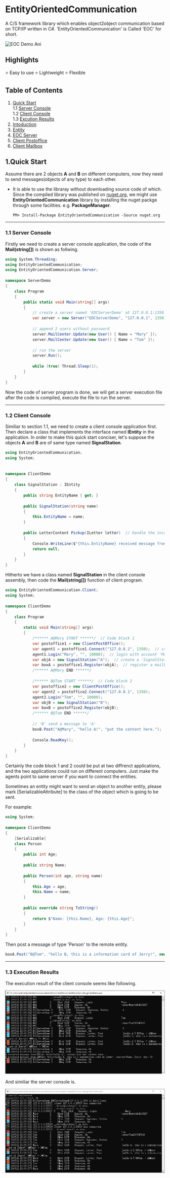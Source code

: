 # EntityOrientedCommunication
A C/S framework library which enables object2object communication based on TCP/IP written in C#. 'EntityOrientedCommunication' is Called 'EOC' for short.

![EOC Demo Ani](https://github.com/chrisking94/EntityOrientedCommunication/blob/master/.doc/EOCDemo_Ani.gif?raw=true "EOC Demo Ani")

## Highlights
:star: Easy to use
:star: Lightweight
:star: Flexible

## Table of Contents
1. [Quick Start](#QuickStart) </br>
   1.1 [Server Console](#section1_1) </br>
   1.2 [Client Console](#section1_2) </br>
   1.3 [Excution Results](#section1_3) </br>
2. [Intoduction](./.doc/chapter2.md) </br>
3. [Entity](./.doc/chapter3.md) </br>
4. [EOC Server](./.doc/chapter4.md) </br>
5. [Client Postoffice](./.doc/chapter5.md) </br>
6. [Client Mailbox](./.doc/chapter6.md) </br>


<a name="QuickStart"></a>
## 1.Quick Start
Assume there are 2 objects **A** and **B** on different computers, now they need to send messages(objects of any type) to each other.

* It is able to use the libraray without downloading source code of which. Since the compiled library was published on [nuget.org](nuget.org), we might use **EntityOrientedCommunication** library by installing the nuget packge through some facilities. e.g. **PackageManager**.
  ```code
  PM> Install-Package EntityOrientedCommunication -Source nuget.org
  ```

- - -
<a name="section1_1"></a>
### 1.1 Server Console
Firstly we need to create a server console application, the code of the **Mail(string[])** is shown as follwing.

```c#
using System.Threading;
using EntityOrientedCommunication;
using EntityOrientedCommunication.Server;

namespace ServerDemo
{
    class Program
    {
        public static void Main(string[] args)
        {
        	// create a server named 'EOCServerDemo' at 127.0.0.1:1350
            var server = new Server("EOCServerDemo", "127.0.0.1", 1350);

            // append 2 users without password
            server.MailCenter.Update(new User() { Name = "Mary" });
            server.MailCenter.Update(new User() { Name = "Tom" });

            // run the server
            server.Run();

            while (true) Thread.Sleep(1);
        }
    }
}
```

Now the code of server program is done, we will get a server execution file after the code is compiled, execute the file to run the server.

- - -

<a name="section1_2"></a>
### 1.2 Client Console

Similiar to section 1.1, we need to create a client console application first. Then declare a class that implements the interface named **IEntity** in the application. In order to make this quick start conciser, let's suppose the objects **A** and **B** are of same type named **SignalStation**.

```c#
using EntityOrientedCommunication;
using System;


namespace ClientDemo
{
    class SignalStation : IEntity
    {
        public string EntityName { get; }

        public SignalStation(string name)
        {
            this.EntityName = name;
        }

        public LetterContent Pickup(ILetter letter)  // handle the incoming message
        {
            Console.WriteLine($"{this.EntityName} received message from {letter.Sender}: {letter.Title}, {letter.Content}");
            return null;
        }
    }
}
```

Hitherto we have a class named **SignalStation** in the client console assembly, then code the **Mail(string[])** function of client program.

```c#
using EntityOrientedCommunication.Client;
using System;

namespace ClientDemo
{
    class Program
    {
        static void Main(string[] args)
        {
            /****** A@Mary START ******/  // Code block 1
            var postoffice1 = new ClientPostOffice();
            var agent1 = postoffice1.Connect("127.0.0.1", 1350);  // create a client agent with specified server IP and port
            agent1.Login("Mary", "", 10000);  // login with account 'Mary' without password
            var objA = new SignalStation("A");  // create a 'SignalStation' instance named 'A'
            var boxA = postoffice1.Register(objA);  // register a mailbox for 'A' to grant it to communicate with other entities
            /****** A@Mary END ******/

            /****** B@Tom START ******/  // Code block 2
            var postoffice2 = new ClientPostOffice();
            var agent2 = postoffice2.Connect("127.0.0.1", 1350);
            agent2.Login("Tom", "", 10000);
            var objB = new SignalStation("B");
            var boxB = postoffice2.Register(objB);
            /****** B@Tom END ******/

            // 'B' send a message to 'A'
            boxB.Post("A@Mary", "hello A!", "put the content here.");

            Console.ReadKey();
        }
    }
}
```

Certainly the code block 1 and 2 could be put at two diffrenct applications, and the two applications could run on different computers. Just make the agents point to same server if you want to connect the entities.

Sometimes an entity might want to send an object to another entity, please mark [SerializableAttribute] to the class of the object which is going to be sent.

For example:
```c#
using System;

namespace ClientDemo
{
    [Serializable]
    class Person
    {
        public int Age;

        public string Name;

        public Person(int age, string name)
        {
            this.Age = age;
            this.Name = name;
        }

        public override string ToString()
        {
            return $"Name: {this.Name}, Age: {this.Age}";
        }
    }
}
```

Then post a message of type 'Person' to the remote entity.

```c#
boxA.Post("B@Tom", "hello B, this is a information card of Jerry!", new Person(20, "Jerry"));
```

- - -

<a name="section1_3"></a>
### 1.3 Execution Results

The execution result of the client console seems like following.

![Client console execution result](https://github.com/chrisking94/EntityOrientedCommunication/blob/master/.doc/client_console_snapshot.png?raw=true "Client console execution result")

And similiar the server console is.

![Server console execution result](https://github.com/chrisking94/EntityOrientedCommunication/blob/master/.doc/server_console_snapshot.png?raw=true "Server console execution result")